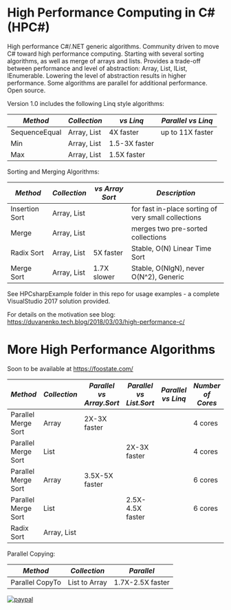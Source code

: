 # High Performance Computing in C# (HPC#)

High performance C#/.NET generic algorithms. Community driven to move C# toward high performance computing.
Starting with several sorting algorithms, as well as merge of arrays and lists.
Provides a trade-off between performance and level of abstraction: Array, List, IList, IEnumerable.
Lowering the level of abstraction results in higher performance. Some algorithms are parallel for additional performance.
Open source.

Version 1.0 includes the following Linq style algorithms:

*Method*|*Collection*|*vs Linq*|*Parallel vs Linq*
--- | --- | --- | ---
SequenceEqual|Array, List|4X faster|up to 11X faster
Min|Array, List|1.5-3X faster
Max|Array, List|1.5X faster

Sorting and Merging Algorithms:

*Method*|*Collection*|*vs Array Sort*|*Description*
--- | --- | --- | ---
Insertion Sort|Array, List||for fast in-place sorting of very small collections
Merge|Array, List||merges two pre-sorted collections
Radix Sort|Array, List|5X faster|Stable, O(N) Linear Time Sort
Merge Sort|Array, List|1.7X slower|Stable, O(NlgN), never O(N^2), Generic


See HPCsharpExample folder in this repo for usage examples - a complete VisualStudio 2017 solution provided.

For details on the motivation see blog:
https://duvanenko.tech.blog/2018/03/03/high-performance-c/

# More High Performance Algorithms
Soon to be available at https://foostate.com/

*Method*|*Collection*|*Parallel vs Array.Sort*|*Parallel vs List.Sort*|*Parallel vs Linq*|*Number of Cores*|*Description*
--- | --- | --- | --- | --- | --- | ---
Parallel Merge Sort|Array|2X-3X faster|||4 cores|Stable
Parallel Merge Sort|List||2X-3X faster||4 cores|Stable
Parallel Merge Sort|Array|3.5X-5X faster|||6 cores|Stable
Parallel Merge Sort|List||2.5X-4.5X faster||6 cores|Stable
Radix Sort|Array, List|||||Stable, Generic

Parallel Copying:

*Method*|*Collection*|*Parallel*
--- | --- | ---
Parallel CopyTo|List to Array|1.7X-2.5X faster



[![paypal](https://www.paypalobjects.com/en_US/i/btn/btn_donateCC_LG.gif)](https://www.paypal.com/cgi-bin/webscr?cmd=_s-xclick&hosted_button_id=LDD8L7UPAC7QL)

